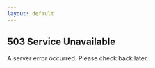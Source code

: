 ```yaml
---
layout: default
---
```


<div class="container">
    <h2>503 Service Unavailable</h2>
    <p>A server error occurred. Please check back later.</p>
</div>
